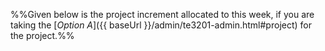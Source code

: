 <div id="preamble">

%%Given below is the project increment allocated to this week, if you are taking the [_Option A_]({{ baseUrl }}/admin/te3201-admin.html#project) for the project.%%
</div>

<include src="../../programming/monty/monty.mbdf#monty1" />
